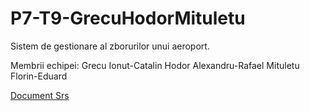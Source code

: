 # P7-T9-GrecuHodorMituletu
Sistem de gestionare al zborurilor unui aeroport.

Membrii echipei:
Grecu Ionut-Catalin
Hodor Alexandru-Rafael
Mituletu Florin-Eduard

[Document Srs](https://docs.google.com/document/d/1npTxtImGC1615TvvOqFeFCbPjktjqW_2evhEkghTwwg/edit?usp=sharing)
